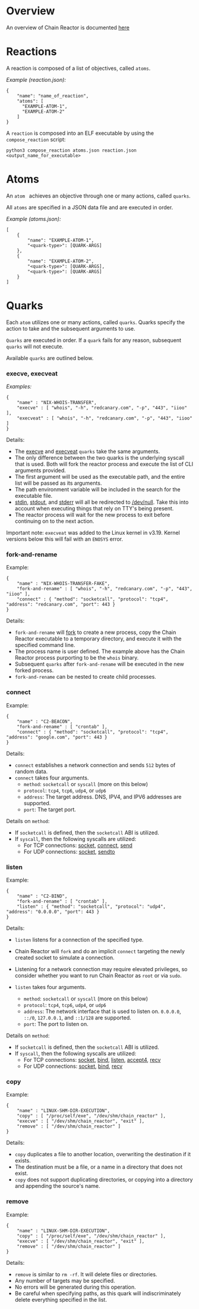 # Overview

An overview of Chain Reactor is documented [here](../README.md)

# Reactions

A reaction is composed of a list of objectives, called `atoms`.

*Example (reaction.json):*

```
{
    "name": "name_of_reaction",
    "atoms": [
      "EXAMPLE-ATOM-1",
      "EXAMPLE-ATOM-2"
    ]
}
```

A `reaction` is composed into an ELF executable by using the `compose_reaction` script:

```
python3 compose_reaction atoms.json reaction.json <output_name_for_executable>
```

# Atoms

An `atom ` achieves an objective through one or many actions, called `quarks`.

All `atoms` are specified in a JSON data file and are executed in order.

*Example (atoms.json):*

```
[
    {
        "name": "EXAMPLE-ATOM-1",
        "<quark-type>": [QUARK-ARGS]
    },
    {
        "name": "EXAMPLE-ATOM-2",
        "<quark-type>": [QUARK-ARGS],
        "<quark-type>": [QUARK-ARGS]
    }
]
```

# Quarks

Each `atom` utilizes one or many actions, called `quarks`. Quarks specify the action to take and the subsequent arguments to use.

`Quarks` are executed in order. If a `quark` fails for any reason, subsequent `quarks` will not execute.

Available `quarks` are outlined below.

### execve, execveat

*Examples:*

```
{
    "name" : "NIX-WHOIS-TRANSFER",
    "execve" : [ "whois", "-h", "redcanary.com", "-p", "443", "iioo" ],
    "execveat" : [ "whois", "-h", "redcanary.com", "-p", "443", "iioo" ]
}
```
Details:
- The [execve](http://man7.org/linux/man-pages/man2/execve.2.html) and [execveat](http://man7.org/linux/man-pages/man2/execveat.2.html) `quarks` take the same arguments.
- The only difference between the two quarks is the underlying syscall that is used. Both will fork the reactor process and execute the list of CLI arguments provided.
- The first argument will be used as the executable path, and the entire list will be passed as its
arguments.
- The path environment variable will be included in the search for the
executable file.
- [stdin](http://man7.org/linux/man-pages/man3/stdin.3.html), [stdout](http://man7.org/linux/man-pages/man3/stdin.3.html), and [stderr](http://man7.org/linux/man-pages/man3/stdin.3.html) will all be redirected to [/dev/null](https://en.wikipedia.org/wiki/Null_device). Take this into account when executing things that rely on TTY's being present.
- The reactor process will wait for the new process to exit before continuing on to the next action.

Important note: `execveat` was added to the Linux kernel in v3.19. Kernel versions below this will fail with an `ENOSYS` error.

### fork-and-rename

Example:

```
{
    "name" : "NIX-WHOIS-TRANSFER-FAKE",
    "fork-and-rename" : [ "whois", "-h", "redcanary.com", "-p", "443", "iioo" ],
    "connect" : { "method": "socketcall", "protocol": "tcp4", "address": "redcanary.com", "port": 443 }
}
```
Details:
- `fork-and-rename` will [fork](http://man7.org/linux/man-pages/man2/fork.2.html) to create a new process, copy the Chain Reactor executable to a temporary directory, and execute it with the specified command line.
- The process name is user defined. The example above has the Chain Reactor process purporting to be the `whois` binary.
- Subsequent `quarks` after `fork-and-rename` will be executed in the new forked process.
- `fork-and-rename` can be nested to create child processes.

### connect

Example:

```
{
    "name" : "C2-BEACON",
    "fork-and-rename" : [ "crontab" ],
    "connect" : { "method": "socketcall", "protocol": "tcp4", "address": "google.com", "port": 443 }
}
```
Details:
- `connect` establishes a network connection and sends `512` bytes of random data.
- `connect` takes four arguments.
  - `method`: `socketcall` or `syscall` (more on this below)
  - `protocol`: `tcp4`, `tcp6`, `udp4`, or `udp6`
  - `address`: The target address. DNS, IPV4, and IPV6 addresses are supported.
  - `port`: The target port.

Details on `method`:
- If `socketcall` is defined, then the `socketcall` ABI is utilized.
- If `syscall`, then the following syscalls are utilized:
    - For TCP connections: [socket](http://man7.org/linux/man-pages/man2/socket.2.html), [connect](http://man7.org/linux/man-pages/man2/connect.2.html), [send](http://man7.org/linux/man-pages/man2/send.2.html)
    - For UDP connections: [socket](http://man7.org/linux/man-pages/man2/socket.2.html), [sendto](http://man7.org/linux/man-pages/man3/sendto.3p.html)

### listen

Example:

```
{
    "name" : "C2-BIND",
    "fork-and-rename" : [ "crontab" ],
    "listen" : { "method": "socketcall", "protocol": "udp4", "address": "0.0.0.0", "port": 443 }
}
```
Details:
- `listen` listens for a connection of the specified type.
- Chain Reactor will `fork` and do an implicit `connect` targeting the newly created socket to simulate
a connection.
- Listening for a network connection may require elevated privileges, so consider whether you want to run Chain Reactor as `root` or via `sudo`.

- `listen` takes four arguments.
  - `method`: `socketcall` or `syscall` (more on this below)
  - `protocol`: `tcp4`, `tcp6`, `udp4`, or `udp6`
  - `address`: The network interface that is used to listen on. `0.0.0.0`, `::/0`, `127.0.0.1`, and `::1/128` are supported.
  - `port`: The port to listen on.

Details on `method`:
- If `socketcall` is defined, then the `socketcall` ABI is utilized.
- If `syscall`, then the following syscalls are utilized:
    - For TCP connections: [socket](http://man7.org/linux/man-pages/man2/socket.2.html), [bind](http://man7.org/linux/man-pages/man2/bind.2.html), [listen](http://man7.org/linux/man-pages/man2/listen.2.html), [accept4](http://man7.org/linux/man-pages/man2/accept.2.html), [recv](http://man7.org/linux/man-pages/man2/recv.2.html)
    - For UDP connections: [socket](http://man7.org/linux/man-pages/man2/socket.2.html), [bind](http://man7.org/linux/man-pages/man2/bind.2.html), [recv](http://man7.org/linux/man-pages/man2/recv.2.html)

### copy

Example:

```
{
    "name" : "LINUX-SHM-DIR-EXECUTION",
    "copy" : [ "/proc/self/exe", "/dev/shm/chain_reactor" ],
    "execve" : [ "/dev/shm/chain_reactor", "exit" ],
    "remove" : [ "/dev/shm/chain_reactor" ]
}
```

Details:
- `copy` duplicates a file to another location, overwriting the destination if it
exists.
- The destination must be a file, or a name in a directory that does not exist.
- `copy` does not support duplicating directories, or copying into a directory and
appending the source's name.

### remove

Example:

```
{
    "name" : "LINUX-SHM-DIR-EXECUTION",
    "copy" : [ "/proc/self/exe", "/dev/shm/chain_reactor" ],
    "execve" : [ "/dev/shm/chain_reactor", "exit" ],
    "remove" : [ "/dev/shm/chain_reactor" ]
}
```
Details:
- `remove` is similar to `rm -rf`. It will delete files or directories.
- Any number of targets may be specified.
- No errors will be generated during this operation.
- Be careful when specifying paths, as this quark will indiscriminately delete everything specified in the list.
